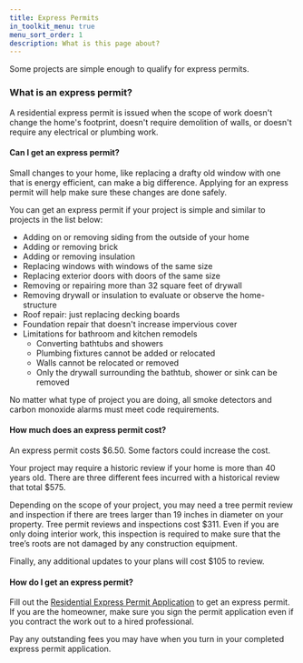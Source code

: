 ```yaml
---
title: Express Permits
in_toolkit_menu: true
menu_sort_order: 1
description: What is this page about?
---
```



Some projects are simple enough to qualify for express permits.

### What is an express permit?

A residential express permit is issued when the scope of work doesn't change the home's footprint, doesn't require demolition of walls, or doesn't require any electrical or plumbing work.

#### Can I get an express permit?

Small changes to your home, like replacing a drafty old window with one that is energy efficient, can make a big difference. Applying for an express permit will help make sure these changes are done safely.

You can get an express permit if your project is simple and similar to projects in the list below:

* Adding on or removing siding from the outside of your home
* Adding or removing brick
* Adding or removing insulation
* Replacing windows with windows of the same size
* Replacing exterior doors with doors of the same size
* Removing or repairing more than 32 square feet of drywall
* Removing drywall or insulation to evaluate or observe the home-structure
* Roof repair: just replacing decking boards
* Foundation repair that doesn't increase impervious cover
* Limitations for bathroom and kitchen remodels&nbsp;
  * Converting bathtubs and showers
  * Plumbing fixtures cannot be added or relocated
  * Walls cannot be relocated or removed
  * Only the drywall surrounding the bathtub, shower or sink can be removed

No matter what type of project you are doing, all smoke detectors and carbon monoxide alarms must meet code requirements.

#### How much does an express permit cost?

An express permit costs $6.50. Some factors could increase the cost.

Your project may require a historic review if your home is more than 40 years old. There are three different fees incurred with a historical review that total $575.

Depending on the scope of your project, you may need a tree permit review and inspection if there are trees larger than 19 inches in diameter on your property. Tree permit reviews and inspections cost $311. Even if you are only doing interior work, this inspection is required to make sure that the tree’s roots are not damaged by any construction equipment.

Finally, any additional updates to your plans will cost $105 to review.

#### How do I get an express permit?

Fill out the [Residential Express Permit Application](/assets/applications-and-forms/express_app.pdf) to get an express permit. If you are the homeowner, make sure you sign the permit application even if you contract the work out to a hired professional.

Pay any outstanding fees you may have when you turn in your completed express permit application.
